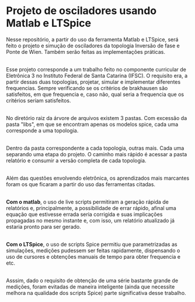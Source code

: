 # Projeto de osciladores usando Matlab e LTSpice

Nesse repositório, a partir do uso da ferramenta Matlab e LTSpice, será feito o projeto e simução de osciladores da topologia Inversão de fase e Ponte de Wien. Também serão feitas as implementações práticas. <br><br>

Esse projeto corresponde a um trabalho feito no componente curricular de Eletrônica 3 no Instituto Federal de Santa Catarina (IFSC). O requisito era, a partir dessas duas topologias, projetar, simular e implementar diferentes frequencias. Sempre verificando se os critérios de brakhausen são satisfeitos, em que frequencia e, caso não, qual seria a frequencia que os critérios seriam satisfeitos. <br><br>

No diretório raiz da árvore de arquivos existem 3 pastas. Com excessão da pasta "libs", em que se encontram apenas os modelos spice, cada uma corresponde a uma topologia. <br><br>

Dentro da pasta correspondente a cada topologia, outras mais. Cada uma separando uma etapa do projeto. O caminho mais rápido é acessar a pasta relatório e consumir a versão completa de cada topologia. <br><br>

Além das questões envolvendo eletrônica, os aprendizados mais marcantes foram os que ficaram a partir do uso das ferramentas citadas. <br><br>

<b>Com o matlab</b>, o uso de live scripts permitiram a geração rápida de relatórios e, principalmente, a possibilidade de errar rápido, afinal uma equação que estivesse errada seria corrigida e suas implicações propagadas no mesmo instante e, com isso, um relatório atualizado já estaria pronto para ser gerado. <br><br>

<b>Com o LTSpice</b>, o uso de scripts Spice permitiu que parametrizadas as simulações, medições pudessem ser feitas rapidamente, dispensando o uso de cursores e obtenções manuais de tempo para obter frequencia e etc. <br><br>

Asssim, dado o requisito de obtenção de uma série bastante grande de medições, foram evitadas de maneira inteligente (ainda que necessite melhora na qualidade dos scripts Spice) parte significativa desse trabalho.
